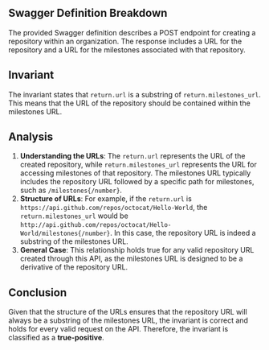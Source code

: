 ## Swagger Definition Breakdown
The provided Swagger definition describes a POST endpoint for creating a repository within an organization. The response includes a URL for the repository and a URL for the milestones associated with that repository. 

## Invariant
The invariant states that `return.url` is a substring of `return.milestones_url`. This means that the URL of the repository should be contained within the milestones URL.

## Analysis
1. **Understanding the URLs**: The `return.url` represents the URL of the created repository, while `return.milestones_url` represents the URL for accessing milestones of that repository. The milestones URL typically includes the repository URL followed by a specific path for milestones, such as `/milestones{/number}`.
2. **Structure of URLs**: For example, if the `return.url` is `https://api.github.com/repos/octocat/Hello-World`, the `return.milestones_url` would be `http://api.github.com/repos/octocat/Hello-World/milestones{/number}`. In this case, the repository URL is indeed a substring of the milestones URL.
3. **General Case**: This relationship holds true for any valid repository URL created through this API, as the milestones URL is designed to be a derivative of the repository URL.

## Conclusion
Given that the structure of the URLs ensures that the repository URL will always be a substring of the milestones URL, the invariant is correct and holds for every valid request on the API. Therefore, the invariant is classified as a **true-positive**.
